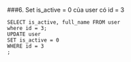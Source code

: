###6. Set is_active = 0 của user có id = 3
```
SELECT is_active, full_name FROM user
where id = 3;
UPDATE user
SET is_active = 0
WHERE id = 3
; 
```
